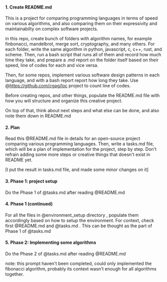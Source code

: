 #### 1. Create README.md
This is a project for comparing programming languages in terms of speed on various algorithms, and also comparing them on their expressivity and maintainabilty on complex software projects.

in this repo, create bunch of folders with algorithm names, for example finbonacci, mandelbrot, merge sort, cryptography, and many others. For each folder, write the same algorithm in python, javascript, c, c++, rust, and scheme. Then, run a bash script that runs all of them and record how much time they take, and prepare a .md report on the folder itself based on their speed, line of codes for each and vice versa.

Then, for some repos, implement various software design patterns in each language, and with a bash report report how long they take. Use @https://github.com/cgag/loc project to count line of codes.

Before creating repos, and other things, populate the README.md file with how you will structure and organize this creative project. 

On top of that, think about next steps and what else can be done, and also note them down in README.md


#### 2. Plan
Read this @README.md  file in details for an open-source project comparing various programming languages. Then, write a tasks.md file, which will be a plan of implementation for the project, step by step. Don't refrain adding some more steps or creative things that doesn't exist in README yet.

[I put the result in tasks.md file, and made some minor changes on it]


#### 3. Phase 1: project setup
Do the Phase 1 of @tasks.md after reading @README.md  

#### 4. Phase 1 (continued)
For all the files in @environment_setup directory , populate them accordingly based on how to setup the environment. For context, check first @README.md and @tasks.md . This can be thought as the part of Phase 1 of @tasks.md 

#### 5. Phase 2: Implementing some algorithms
Do the Phase 2 of @tasks.md after reading @README.md  

note: this prompt haven't been completed, could only implemented the fibonacci algorithm, probably its context wasn't enough for all algorithms together.